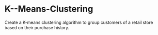 # K--Means-Clustering
Create a K-means clustering algorithm to group customers of a retail store based on their purchase history. 
